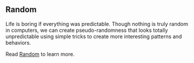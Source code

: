 ## Random

Life is boring if everything was predictable. Though nothing is truly random in computers, we can create pseudo-randomness that looks totally unpredictable using simple tricks to create more interesting patterns and behaviors.

Read [Random](/10/) to learn more.

